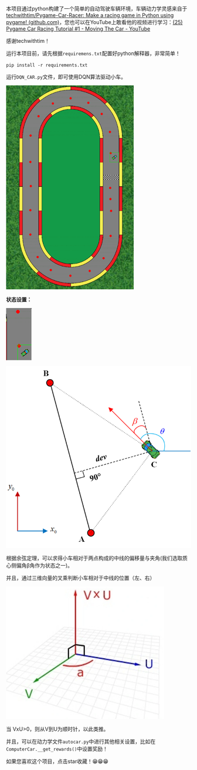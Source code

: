 本项目通过python构建了一个简单的自动驾驶车辆环境，车辆动力学灵感来自于[techwithtim/Pygame-Car-Racer: Make a racing game in Python using pygame! (github.com)](https://github.com/techwithtim/Pygame-Car-Racer)，您也可以在YouTube上敢看他的视频进行学习：[(25) Pygame Car Racing Tutorial #1 - Moving The Car - YouTube](https://www.youtube.com/watch?v=L3ktUWfAMPg)

感谢techwithtim！

运行本项目前，请先根据`requiremens.txt`配置好python解释器，非常简单！

```
pip install -r requirements.txt
```

运行`DQN_CAR.py`文件，即可使用DQN算法驱动小车。

<img src="assets/image-20220411145009870.png" alt="image-20220411145009870" style="zoom:80%;" />

**状态设置：**

![image-20220411145042724](assets/image-20220411145042724.png)

![](assets/2022-05-09-16-40-06-image.png)

根据余弦定理，可以求得小车相对于两点构成的中线的偏移量与夹角(我们选取质心侧偏角β角作为状态之一)。

并且，通过三维向量的叉乘判断小车相对于中线的位置（左、右）

<img src="assets/image-20220411145925936.png" alt="image-20220411145925936" style="zoom:80%;" />

当 VxU>0，则从V到U为顺时针，以此类推。

并且，可以在动力学文件`autocar.py`中进行其他相关设置，比如在`ComputerCar.__get_rewards()`中设置奖励！

如果您喜欢这个项目，点击star收藏！😁😁😁
